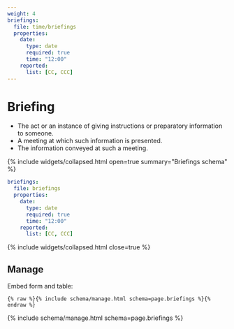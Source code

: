 ```yaml
---
weight: 4
briefings:
  file: time/briefings
  properties:
    date:
      type: date
      required: true
      time: "12:00"
    reported:
      list: [CC, CCC]
---
```


# Briefing

- The act or an instance of giving instructions or preparatory information to someone.
- A meeting at which such information is presented.
- The information conveyed at such a meeting.

{% include widgets/collapsed.html open=true summary="Briefings schema" %}

```yml
briefings:
  file: briefings
  properties:
    date:
      type: date
      required: true
      time: "12:00"
    reported:
      list: [CC, CCC]
```

{% include widgets/collapsed.html close=true %}

## Manage

Embed form and table:

```liquid
{% raw %}{% include schema/manage.html schema=page.briefings %}{% endraw %}
```

{% include schema/manage.html schema=page.briefings %}
